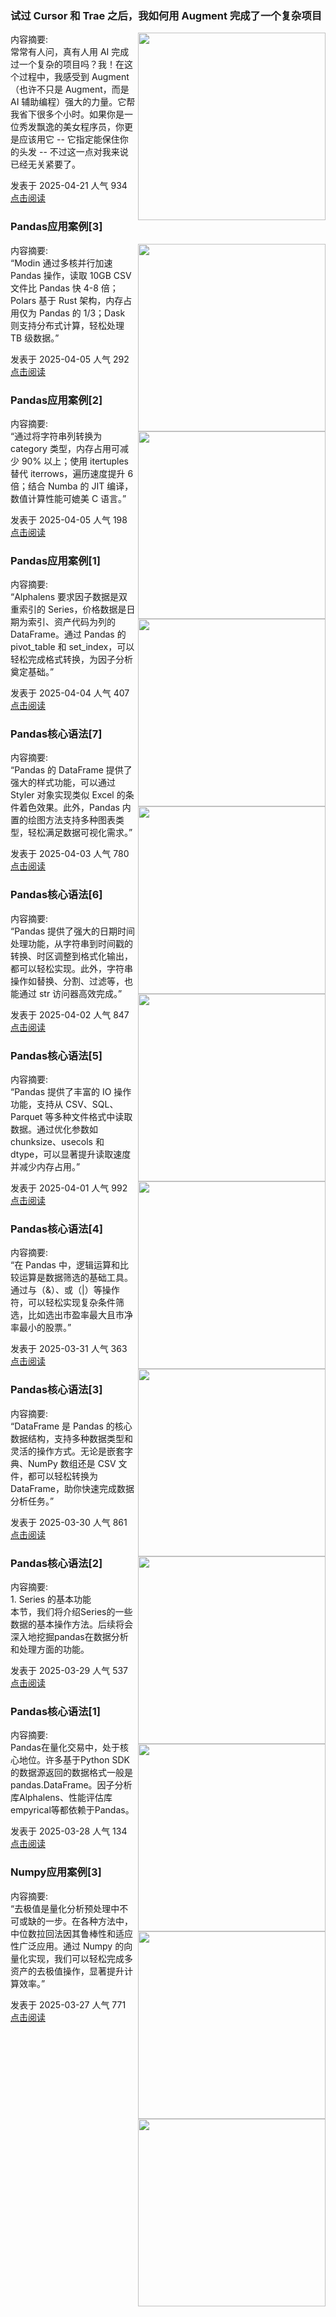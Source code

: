 
<div class="as-grid m-t-md">
<div class="card-columns">
    
<div>
<h3>试过 Cursor 和 Trae 之后，我如何用 Augment 完成了一个复杂项目</h3>
<img src="https://images.jieyu.ai/images/2025/04/20250423201107.png" style="width: 300px" align="right"/>
<p><span>内容摘要:<br></span>常常有人问，真有人用 AI 完成过一个复杂的项目吗？我！在这个过程中，我感受到 Augment （也许不只是 Augment，而是 AI 辅助编程）强大的力量。它帮我省下很多个小时。如果你是一位秀发飘逸的美女程序员，你更是应该用它 -- 它指定能保住你的头发 -- 不过这一点对我来说已经无关紧要了。</p>

<p><span style="margin-right:20px">发表于 2025-04-21 人气 934 </span><span><a href="https://www.jieyu.ai/blog/2025/04/21/how-do-i-workout-a-complex-project-using-augment">点击阅读</a></span></p>

</div><!--end-article-->


<div>
<h3>Pandas应用案例[3]</h3>
<img src="https://images.jieyu.ai/images/hot/mybook/men-wearing-tank.jpg" style="width: 300px" align="right"/>
<p><span>内容摘要:<br></span>“Modin 通过多核并行加速 Pandas 操作，读取 10GB CSV 文件比 Pandas 快 4-8 倍；Polars 基于 Rust 架构，内存占用仅为 Pandas 的 1/3；Dask 则支持分布式计算，轻松处理 TB 级数据。”</p>

<p><span style="margin-right:20px">发表于 2025-04-05 人气 292 </span><span><a href="https://www.jieyu.ai/blog/2025/04/05/numpy-pandas-for-quant-trader-20">点击阅读</a></span></p>

</div><!--end-article-->


<div>
<h3>Pandas应用案例[2]</h3>
<img src="https://images.jieyu.ai/images/hot/mybook/poster-on-wall.jpg" style="width: 300px" align="right"/>
<p><span>内容摘要:<br></span>“通过将字符串列转换为 category 类型，内存占用可减少 90% 以上；使用 itertuples 替代 iterrows，遍历速度提升 6 倍；结合 Numba 的 JIT 编译，数值计算性能可媲美 C 语言。”</p>

<p><span style="margin-right:20px">发表于 2025-04-05 人气 198 </span><span><a href="https://www.jieyu.ai/blog/2025/04/05/numpy-pandas-for-quant-trader-19">点击阅读</a></span></p>

</div><!--end-article-->


<div>
<h3>Pandas应用案例[1]</h3>
<img src="https://images.jieyu.ai/images/hot/mybook/christmas.jpg" style="width: 300px" align="right"/>
<p><span>内容摘要:<br></span>“Alphalens 要求因子数据是双重索引的 Series，价格数据是日期为索引、资产代码为列的 DataFrame。通过 Pandas 的 pivot_table 和 set_index，可以轻松完成格式转换，为因子分析奠定基础。”</p>

<p><span style="margin-right:20px">发表于 2025-04-04 人气 407 </span><span><a href="https://www.jieyu.ai/blog/2025/04/04/numpy-pandas-for-quant-trader-18">点击阅读</a></span></p>

</div><!--end-article-->


<div>
<h3>Pandas核心语法[7]</h3>
<img src="https://images.jieyu.ai/images/hot/mybook/women-sweatshirt-indoor.jpg" style="width: 300px" align="right"/>
<p><span>内容摘要:<br></span>“Pandas 的 DataFrame 提供了强大的样式功能，可以通过 Styler 对象实现类似 Excel 的条件着色效果。此外，Pandas 内置的绘图方法支持多种图表类型，轻松满足数据可视化需求。”</p>

<p><span style="margin-right:20px">发表于 2025-04-03 人气 780 </span><span><a href="https://www.jieyu.ai/blog/2025/04/03/numpy-pandas-for-quant-trader-17">点击阅读</a></span></p>

</div><!--end-article-->


<div>
<h3>Pandas核心语法[6]</h3>
<img src="https://images.jieyu.ai/images/hot/mybook/three-books.png" style="width: 300px" align="right"/>
<p><span>内容摘要:<br></span>“Pandas 提供了强大的日期时间处理功能，从字符串到时间戳的转换、时区调整到格式化输出，都可以轻松实现。此外，字符串操作如替换、分割、过滤等，也能通过 str 访问器高效完成。”</p>

<p><span style="margin-right:20px">发表于 2025-04-02 人气 847 </span><span><a href="https://www.jieyu.ai/blog/2025/04/02/numpy-pandas-for-quant-trader-16">点击阅读</a></span></p>

</div><!--end-article-->


<div>
<h3>Pandas核心语法[5]</h3>
<img src="https://images.jieyu.ai/images/hot/mybook/gift.jpg" style="width: 300px" align="right"/>
<p><span>内容摘要:<br></span>“Pandas 提供了丰富的 IO 操作功能，支持从 CSV、SQL、Parquet 等多种文件格式中读取数据。通过优化参数如 chunksize、usecols 和 dtype，可以显著提升读取速度并减少内存占用。”</p>

<p><span style="margin-right:20px">发表于 2025-04-01 人气 992 </span><span><a href="https://www.jieyu.ai/blog/2025/04/01/numpy-pandas-for-quant-trader-15">点击阅读</a></span></p>

</div><!--end-article-->


<div>
<h3>Pandas核心语法[4]</h3>
<img src="https://images.jieyu.ai/images/hot/mybook/girl-hold-book-face.jpg" style="width: 300px" align="right"/>
<p><span>内容摘要:<br></span>“在 Pandas 中，逻辑运算和比较运算是数据筛选的基础工具。通过与（&）、或（|）等操作符，可以轻松实现复杂条件筛选，比如选出市盈率最大且市净率最小的股票。”</p>

<p><span style="margin-right:20px">发表于 2025-03-31 人气 363 </span><span><a href="https://www.jieyu.ai/blog/2025/03/31/numpy-pandas-for-quant-trader-14">点击阅读</a></span></p>

</div><!--end-article-->


<div>
<h3>Pandas核心语法[3]</h3>
<img src="https://images.jieyu.ai/images/hot/mybook/girl-on-sofa.jpg" style="width: 300px" align="right"/>
<p><span>内容摘要:<br></span>“DataFrame 是 Pandas 的核心数据结构，支持多种数据类型和灵活的操作方式。无论是嵌套字典、NumPy 数组还是 CSV 文件，都可以轻松转换为 DataFrame，助你快速完成数据分析任务。”</p>

<p><span style="margin-right:20px">发表于 2025-03-30 人气 861 </span><span><a href="https://www.jieyu.ai/blog/2025/03/30/numpy-pandas-for-quant-trader-13">点击阅读</a></span></p>

</div><!--end-article-->


<div>
<h3>Pandas核心语法[2]</h3>
<img src="https://images.jieyu.ai/images/hot/mybook/book-with-hand.jpg" style="width: 300px" align="right"/>
<p><span>内容摘要:<br></span> 1. Series 的基本功能<br>本节，我们将介绍Series的一些数据的基本操作方法。后续将会深入地挖掘pandas在数据分析和处理方面的功能。</p>

<p><span style="margin-right:20px">发表于 2025-03-29 人气 537 </span><span><a href="https://www.jieyu.ai/blog/2025/03/29/numpy-pandas-for-quant-trader-12">点击阅读</a></span></p>

</div><!--end-article-->


<div>
<h3>Pandas核心语法[1]</h3>
<img src="https://images.jieyu.ai/images/hot/mybook/girl-reading.png" style="width: 300px" align="right"/>
<p><span>内容摘要:<br></span>Pandas在量化交易中，处于核心地位。许多基于Python SDK的数据源返回的数据格式一般是pandas.DataFrame。因子分析库Alphalens、性能评估库empyrical等都依赖于Pandas。</p>

<p><span style="margin-right:20px">发表于 2025-03-28 人气 134 </span><span><a href="https://www.jieyu.ai/blog/2025/03/28/numpy-pandas-for-quant-trader-11">点击阅读</a></span></p>

</div><!--end-article-->


<div>
<h3>Numpy应用案例[3]</h3>
<img src="https://images.jieyu.ai/images/hot/mybook/girl-reading.png" style="width: 300px" align="right"/>
<p><span>内容摘要:<br></span>“去极值是量化分析预处理中不可或缺的一步。在各种方法中，中位数拉回法因其鲁棒性和适应性广泛应用。通过 Numpy 的向量化实现，我们可以轻松完成多资产的去极值操作，显著提升计算效率。”</p>

<p><span style="margin-right:20px">发表于 2025-03-27 人气 771 </span><span><a href="https://www.jieyu.ai/blog/2025/03/27/numpy-pandas-for-quant-trader-10">点击阅读</a></span></p>

</div><!--end-article-->

</div>
</div>


